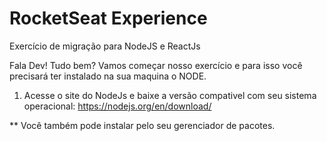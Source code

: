 # RocketSeat Experience
Exercício de migração para NodeJS e ReactJs

Fala Dev! Tudo bem? Vamos começar nosso exercício e para isso você precisará ter instalado na sua maquina o NODE.

1. Acesse o site do NodeJs e baixe a versão compativel com seu sistema operacional:
https://nodejs.org/en/download/

** Você também pode instalar pelo seu gerenciador de pacotes.
